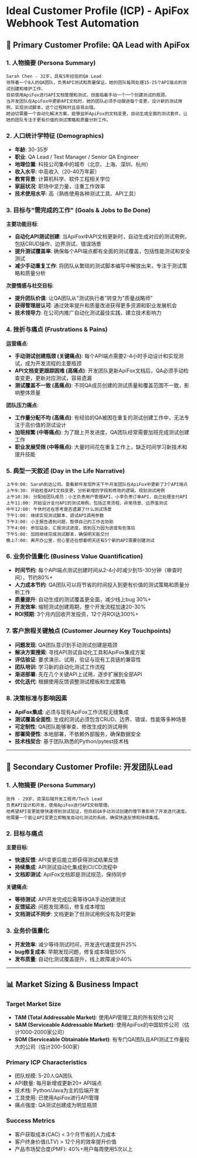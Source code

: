 # Ideal Customer Profile (ICP) - ApiFox Webhook Test Automation

## 🎯 Primary Customer Profile: QA Lead with ApiFox

### 1. 人物摘要 (Persona Summary)
```
Sarah Chen - 32岁，具有5年经验的QA Lead
领导着一个8人的QA团队，负责API测试和质量保证。她的团队每周处理15-25个API端点的测试创建和维护工作。
目前使用ApiFox进行API文档管理和测试，但面临着手动一个一个创建测试的瓶颈。
当开发团队在ApiFox中更新API文档时，她的团队必须手动跟进每个变更，设计新的测试用例，实现测试脚本，这个过程耗时且容易出错。
她迫切需要一个自动化解决方案，能够监听ApiFox的文档变更，自动生成全面的测试套件，让她的团队专注于更有价值的测试策略和质量分析工作。
```

### 2. 人口统计学特征 (Demographics)
- **年龄**: 30-35岁
- **职业**: QA Lead / Test Manager / Senior QA Engineer
- **地理位置**: 科技公司集中的城市（北京、上海、深圳、杭州）
- **收入水平**: 中高收入（20-40万年薪）
- **教育背景**: 计算机科学、软件工程相关学位
- **家庭状况**: 职场中坚力量，注重工作效率
- **技术使用水平**: 高（熟练使用各种测试工具、API工具）

### 3. 目标与"需完成的工作" (Goals & Jobs to Be Done)

**主要功能目标**:
- **自动化API测试创建**: 当ApiFox中API文档更新时，自动生成对应的测试用例，包括CRUD操作、边界测试、错误场景
- **提升测试覆盖率**: 确保每个API端点都有全面的测试覆盖，包括性能测试和安全测试
- **减少手动重复工作**: 将团队从繁琐的测试脚本编写中解放出来，专注于测试策略和质量分析

**次要情感与社交目标**:
- **提升团队价值**: 让QA团队从"测试执行者"转变为"质量战略师"
- **获得管理层认可**: 通过效率提升和质量改进获得更多资源和职业发展机会
- **技术领导力**: 在公司内推广自动化测试最佳实践，建立技术影响力

### 4. 挫折与痛点 (Frustrations & Pains)

**运营痛点**:
- **手动测试创建瓶颈 (关键痛点)**: 每个API端点需要2-4小时手动设计和实现测试，成为开发流程的主要瓶颈
- **API文档变更跟踪困难 (高痛点)**: 开发团队更新ApiFox文档后，QA必须手动检查变更，更新对应测试，容易遗漏
- **测试覆盖不一致 (高痛点)**: 不同QA成员创建的测试质量和覆盖范围不一致，影响整体质量

**团队压力痛点**:
- **工作量分配不均 (高痛点)**: 有经验的QA被困在重复的测试创建工作中，无法专注于高价值的测试设计
- **加班频繁 (中等痛点)**: 为了跟上开发进度，QA团队经常需要加班完成测试创建工作
- **职业发展受限 (中等痛点)**: 大量时间花在重复工作上，缺乏时间学习新技术和提升技能

### 5. 典型一天叙述 (Day in the Life Narrative)
```
上午9:00: Sarah到达公司，查看邮件发现昨天下午开发团队在ApiFox中更新了3个API端点
上午9:30: 开始检查API文档变更，分析新增的字段和修改的逻辑，规划测试用例
上午10:30: 分配给团队成员：小王负责用户管理API，小李负责订单API，自己处理支付API
上午11:00: 开始设计支付API的测试用例，包括正常流程、异常场景、边界值测试
中午12:00: 午休时还在思考是否遗漏了什么测试场景
下午1:00: 继续实现测试脚本，调试API调用参数
下午3:00: 小王报告遇到问题，暂停自己的工作去协助
下午4:00: 参加站会，汇报测试进度，感到压力因为进度有些落后
下午5:00: 加班继续完成测试脚本，确保明天能交付
晚上7:00: 离开办公室，但心里还在想着明天还有5个新的API需要创建测试
```

### 6. 业务价值量化 (Business Value Quantification)
- **时间节约**: 每个API端点测试创建时间从2-4小时减少到15-30分钟（审查时间），节约80%+
- **人力成本节约**: QA团队可以将节省的时间投入到更有价值的测试策略和质量分析工作
- **质量提升**: 自动生成的测试覆盖更全面，减少线上bug 30%+
- **开发效率**: 缩短测试创建周期，整个开发流程加速20-30%
- **ROI预期**: 3个月内回收开发投资，12个月ROI达300%+

### 7. 客户旅程关键触点 (Customer Journey Key Touchpoints)
- **问题发现**: QA团队意识到手动测试创建是瓶颈
- **解决方案搜索**: 寻找API测试自动化工具和ApiFox集成方案
- **评估验证**: 要求演示、试用，验证与现有工具链的兼容性
- **团队培训**: 学习新的自动化测试工作流程
- **渐进部署**: 先在几个关键API上试用，逐步扩展到全部API
- **优化迭代**: 根据使用反馈调整测试模板和生成策略

### 8. 决策标准与影响因素
- **ApiFox集成**: 必须与现有ApiFox工作流程无缝集成
- **测试覆盖全面性**: 生成的测试必须包含CRUD、边界、错误、性能等多种场景
- **可定制性**: QA团队能够审查、修改生成的测试用例
- **部署简便性**: 本地部署，不依赖外部服务，确保数据安全
- **技术栈契合**: 基于团队熟悉的Python/pytest技术栈

---

## 🎯 Secondary Customer Profile: 开发团队Lead

### 1. 人物摘要 (Persona Summary)
```
张伟 - 29岁，资深后端开发工程师/Tech Lead
负责API设计和开发，使用ApiFox进行API文档管理。
他希望API变更能够快速得到测试验证，但目前QA手动测试创建的慢节奏影响了开发迭代速度。
他需要一个能让API变更立即触发自动化测试的系统，确保快速反馈和持续集成。
```

### 2. 目标与痛点
**主要目标**:
- **快速反馈**: API变更后能立即获得测试结果反馈
- **持续集成**: API测试自动化集成到CI/CD流程中
- **文档即测试**: ApiFox文档即是测试规范，保持同步

**关键痛点**:
- **等待测试**: API开发完成后需等待QA手动创建测试
- **反馈延迟**: 问题发现滞后，修复成本增加
- **文档测试不同步**: 文档更新了但测试用例没有及时更新

### 3. 业务价值量化
- **开发效率**: 减少等待测试时间，开发迭代速度提升25%
- **bug修复成本**: 早期发现问题，修复成本降低50%
- **发布质量**: 自动化测试覆盖提升，线上故障减少40%

---

## 📊 Market Sizing & Business Impact

### Target Market Size
- **TAM (Total Addressable Market)**: 使用API管理工具的所有软件公司
- **SAM (Serviceable Addressable Market)**: 使用ApiFox的中国软件公司（估计1000-2000家公司）
- **SOM (Serviceable Obtainable Market)**: 有专门QA团队且API测试工作量较大的公司（估计200-500家）

### Primary ICP Characteristics
- 团队规模: 5-20人QA团队
- API数量: 每月新增或更新20+ API端点
- 技术栈: Python/Java为主的后端开发
- 工具使用: 已使用ApiFox进行API管理
- 痛点强度: QA测试创建成为明显瓶颈

### Success Metrics
- 客户获取成本(CAC) < 3个月节省的人力成本
- 客户终身价值(LTV) > 12个月的效率提升价值
- 产品市场契合度(PMF): 40%+用户每周使用5次以上